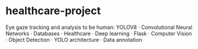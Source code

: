 # healthcare-project
Eye gaze tracking and analysis to be human: YOLOV8 · Convolutional Neural Networks · Databases · Healthcare · Deep learning · Flask · Computer Vision · Object Detection · YOLO architecture · Data annotation
